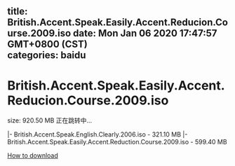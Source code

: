 
title: British.Accent.Speak.Easily.Accent.Reducion.Course.2009.iso
date: Mon Jan 06 2020 17:47:57 GMT+0800 (CST)    
categories: baidu
---

# British.Accent.Speak.Easily.Accent.Reducion.Course.2009.iso
size: 920.50 MB
 正在跳转中...
 
|- British.Accent.Speak.English.Clearly.2006.iso - 321.10 MB
|- British.Accent.Speak.Easily.Accent.Reduction.Course.2009.iso - 599.40 MB

[How to download](https://bpcam.bemobtrk.com/go/2ceec3aa-1ca2-46d6-b9ff-aaa5c184517c?jno=2077)